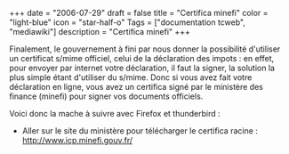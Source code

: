 +++
date = "2006-07-29"
draft = false
title = "Certifica minefi"
color = "light-blue"
icon = "star-half-o"
Tags = ["documentation tcweb", "mediawiki"]
description = "Certifica minefi"
+++

Finalement, le gouvernement à fini par nous donner la possibilité
d'utiliser un certificat s/mime officiel, celui de la déclaration des
impots : en effet, pour envoyer par internet votre déclaration, il faut
la signer, la solution la plus simple étant d'utiliser du s/mime. Donc
si vous avez fait votre déclaration en ligne, vous avez un certifica
signé par le ministère des finance (minefi) pour signer vos documents
officiels.

Voici donc la mache à suivre avec Firefox et thunderbird :

-   Aller sur le site du ministère pour télécharger le certifica racine
    : <http://www.icp.minefi.gouv.fr/>

